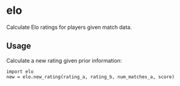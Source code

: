 # elo
Calculate Elo ratings for players given match data.

## Usage
Calculate a new rating given prior information:

    import elo
    new = elo.new_rating(rating_a, rating_b, num_matches_a, score)